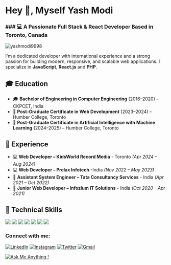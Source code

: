 Hey 👋, Myself Yash Modi
========================

### ### 💻 A Passionate Full Stack & React Developer Based in Toronto, Canada

![yashmodi9998](https://komarev.com/ghpvc/?username=yashmodi9998&label=Profile%20views&color=0e75b6&style=flat)

I'm a dedicated developer with international experience and a strong passion for building modern, responsive, and scalable web applications. I specialize in **JavaScript**, **React.js** and **PHP**.

## 🎓 Education

- 🎓 **Bachelor of Engineering in Computer Engineering** (2016–2020) – CKPCET, India  
- 🧠 **Post-Graduate Certificate in Web Development** (2023–2024) – Humber College, Toronto  
- 🤖 **Post-Graduate Certificate in Artificial Intelligence with Machine Learning** (2024–2025) – Humber College, Toronto

## 💼 Experience

- 💻 **Web Developer – KidsWorld Record Media** - Toronto *(Apr 2024 – Aug 2024)*
- 💻 **Web Developer – Prelax Infotech** -India *(Nov 2022 – May 2023)*
- 💼 **Assistant System Engineer – Tata Consultancy Services** - India *(Apr 2021 – Oct 2022)*  
- 🧪 **Junior Web Developer – Infozium IT Solutions** - India *(Oct 2020 – Apr 2021)* 
  
## 💼 Technical Skills

![](https://img.shields.io/badge/Code-JavaScript-informational?style=flat&logo=JavaScript&color=F7DF1E)
![](https://img.shields.io/badge/Code-HTML5-informational?style=flat&logo=HTML5&color=E34F26)
![](https://img.shields.io/badge/Code-SQLite-informational?style=flat&logo=SQLite&color=003B57)
![](https://img.shields.io/badge/Code-React-informational?style=flat&logo=react&color=61DAFB)
![](https://img.shields.io/badge/Style-CSS3-informational?style=flat&logo=CSS3&color=1572B6)
![](https://img.shields.io/badge/Tools-Git-informational?style=flat&logo=Git&color=F05032)
![](https://img.shields.io/badge/Tools-GitHub-informational?style=flat&logo=GitHub&color=181717)
  
### Connect with me:
[![LinkedIn](https://img.shields.io/badge/linkedin-%230077B5.svg?style=for-the-badge&logo=linkedin&logoColor=white)](https://www.linkedin.com/in/yash-modi-0a551b133/)
[![Instagram](https://img.shields.io/badge/Instagram-%23E4405F.svg?style=for-the-badge&logo=Instagram&logoColor=white)](https://www.instagram.com/yash__modi_/)
[![Twitter](https://img.shields.io/badge/Twitter-%231DA1F2.svg?style=for-the-badge&logo=Twitter&logoColor=white)](https://twitter.com/ImYmodi)
[![Gmail](https://img.shields.io/badge/Gmail-D14836?style=for-the-badge&logo=gmail&logoColor=white)](mailto:yashmodi998@gmail.com)

[![Ask Me Anything !](https://img.shields.io/badge/Ask%20me-anything-1abc9c.svg)](https://GitHub.com/yashmodi9998)


